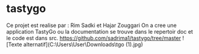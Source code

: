 # tastygo
Ce projet est realise par : Rim Sadki et Hajar Zouggari
On a cree une application TastyGo ou la documentation se trouve dans le repertoir doc et le code est dans src.
https://github.com/sadrima1/tastygo/tree/master
![Texte alternatif](C:\Users\User\Downloads\tgo (1).jpg)

